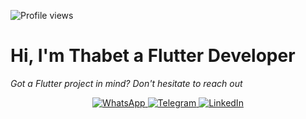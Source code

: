 ![Profile views](https://komarev.com/ghpvc/?username=thabet1thabet1&color=blue&style=flat-square)

# Hi, I'm Thabet a Flutter Developer

*Got a Flutter project in mind? Don't hesitate to reach out*

<div align="center">
  <a href="https://wa.me/213672650550">
    <img src="https://img.shields.io/badge/WhatsApp-25D366?style=for-the-badge&logo=whatsapp&logoColor=white" alt="WhatsApp"/>
  </a>
  <a href="https://t.me/thabeeet">
    <img src="https://img.shields.io/badge/Telegram-2CA5E0?style=for-the-badge&logo=telegram&logoColor=white" alt="Telegram"/>
  </a>
  <a href="https://www.linkedin.com/in/thabet-charef-khodja-97ab03347/">
    <img src="https://img.shields.io/badge/LinkedIn-0077B5?style=for-the-badge&logo=linkedin&logoColor=white" alt="LinkedIn"/>
  </a>
</div>

